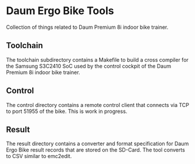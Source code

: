 # Daum Ergo Bike Tools

Collection of things related to Daum Premium 8i indoor bike trainer.

## Toolchain

The toolchain subdirectory contains a Makefile to build a cross
compiler for the Samsung S3C2410 SoC used by the control cockpit of
the Daum Premium 8i indoor bike trainer.

## Control

The control directory contains a remote control client that
connects via TCP to port 51955 of the bike. This is work
in progress.

## Result

The result directory contains a converter and format specification for
Daum Ergo Bike result records that are stored on the SD-Card.  The
tool converts to CSV similar to emc2edit.
